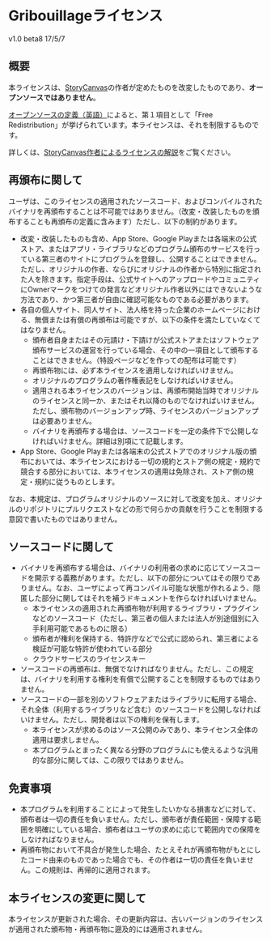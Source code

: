 # Gribouillageライセンス

v1.0 beta8 17/5/7

## 概要

本ライセンスは、[StoryCanvas](https://github.com/kmycode/storycanvas-csharp)の作者が定めたものを改変したものであり、**オープンソースではありません**。

[オープンソースの定義（英語）](https://opensource.org/docs/osd)によると、第１項目として「Free Redistribution」が挙げられています。本ライセンスは、それを制限するものです。

詳しくは、[StoryCanvas作者によるライセンスの解説](http://kmycode.hatenablog.jp/entry/2017/05/07/101541)をご覧ください。

## 再頒布に関して

ユーザは、このライセンスの適用されたソースコード、およびコンパイルされたバイナリを再頒布することは不可能ではありません。（改変・改装したものを頒布することも再頒布の定義に含みます）ただし、以下の制約があります。

- 改変・改装したものも含め、App Store、Google Playまたは各端末の公式ストア、またはアプリ・ライブラリなどのプログラム頒布のサービスを行っている第三者のサイトにプログラムを登録し、公開することはできません。ただし、オリジナルの作者、ならびにオリジナルの作者から特別に指定された人を除きます。指定手段は、公式サイトへのアップロードやコミュニティにOwnerマークをつけての発言などオリジナル作者以外にはできないような方法であり、かつ第三者が自由に確認可能なものである必要があります。
- 各自の個人サイト、同人サイト、法人格を持った企業のホームページにおける、無償または有償の再頒布は可能ですが、以下の条件を満たしていなくてはなりません。
  - 頒布者自身またはその元請け・下請けが公式ストアまたはソフトウェア頒布サービスの運営を行っている場合、その中の一項目として頒布することはできません。（特設ページなどを作っての配布は可能です）
  - 再頒布物には、必ず本ライセンスを適用しなければいけません。
  - オリジナルのプログラムの著作権表記をしなければいけません。
  - 適用される本ライセンスのバージョンは、再頒布開始当時でオリジナルのライセンスと同一か、またはそれ以降のものでなければいけません。ただし、頒布物のバージョンアップ時、ライセンスのバージョンアップは必要ありません。
  - バイナリを再頒布する場合は、ソースコードを一定の条件下で公開しなければいけません。詳細は別項にて記載します。
- App Store、Google Playまたは各端末の公式ストアでのオリジナル版の頒布においては、本ライセンスにおける一切の規約とストア側の規定・規約で競合する部分においては、本ライセンスの適用は免除され、ストア側の規定・規約に従うものとします。

なお、本規定は、プログラムオリジナルのソースに対して改変を加え、オリジナルのリポジトリにプルリクエストなどの形で何らかの貢献を行うことを制限する意図で書いたものではありません。

## ソースコードに関して

- バイナリを再頒布する場合は、バイナリの利用者の求めに応じてソースコードを開示する義務があります。ただし、以下の部分についてはその限りでありません。なお、ユーザによって再コンパイル可能な状態が作れるよう、隠匿した部分に関してはそれを補うドキュメントを作らなければいけません。
   - 本ライセンスの適用された再頒布物が利用するライブラリ・プラグインなどのソースコード（ただし、第三者の個人または法人が別途個別に入手利用可能であるものに限る）
   - 頒布者が権利を保持する、特許庁などで公式に認められ、第三者による検証が可能な特許が使われている部分
   - クラウドサービスのライセンスキー
- ソースコードの再頒布は、無償でなければなりません。ただし、この規定は、バイナリを利用する権利を有償で公開することを制限するものではありません。
- ソースコードの一部を別のソフトウェアまたはライブラリに転用する場合、それ全体（利用するライブラリなど含む）のソースコードを公開しなければいけません。ただし、開発者は以下の権利を保有します。
   - 本ライセンスが求めるのはソース公開のみであり、本ライセンス全体の適用は要求しません。
   - 本プログラムとまったく異なる分野のプログラムにも使えるような汎用的な部分に関しては、この限りではありません。

## 免責事項

- 本プログラムを利用することによって発生したいかなる損害などに対して、頒布者は一切の責任を負いません。ただし、頒布者が責任範囲・保障する範囲を明確にしている場合、頒布者はユーザの求めに応じて範囲内での保障をしなければなりません。
- 再頒布物において不具合が発生した場合、たとえそれが再頒布物がもとにしたコード由来のものであった場合でも、その作者は一切の責任を負いません。この規則は、再帰的に適用されます。

## 本ライセンスの変更に関して

本ライセンスが更新された場合、その更新内容は、古いバージョンのライセンスが適用された頒布物・再頒布物に遡及的には適用されません。